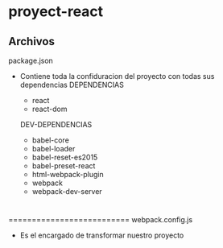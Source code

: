proyect-react
=============

Archivos 
-
package.json 

- Contiene toda la confiduracion del proyecto con todas sus dependencias
  DEPENDENCIAS 
  - react 
  - react-dom
  
  DEV-DEPENDENCIAS 
  - babel-core 
  - babel-loader 
  - babel-reset-es2015
  - babel-preset-react
  - html-webpack-plugin
  - webpack 
  - webpack-dev-server 
#
#
==========================
webpack.config.js 

- Es el encargado de transformar nuestro proyecto
